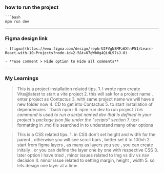 ### how to run the project 
    ```bash
    npm run dev

--- 

### Figma design link 
    - [figma](https://www.figma.com/design/rephrU2FVgN8MFz6XhnP51/Learn-React-with-10-Projects?node-id=2-5&t=67gWbHg4QidL97sJ-0)

    - **use comment > Hide option to Hide all comments**


---

### My Learnings 
> This is a project installation related tips.
    1. I wrote npm create Vite@latest to start a vite project
    2. this will ask for a project name , enter project as Contactus
    3. with same project name we will have a new folder now
    4. CD to get into Contactus
    5.  to start installation of dependencies
        ```bash
        npm i
    6. npm run dev to run project  _This command is used to run a script named dev that is defined in your project's package.json file under the "scripts" section_
    7. text formatting in .md file searched in to understand many other options

> This is a CSS related tips.
    1. in CSS don't set height and width for the parent , otherwise you will see scroll bars , better set it to 100vh
    2. start from figma layers , as many as layers you see , you can create initally . or you can define the layer one by one with respective CSS
    3. later option I have tried , minor issues related to Img vs div vs nav decision 
    4. minor issue related to setting margin, height , width
    5. so lets design one layer at a time. 
    